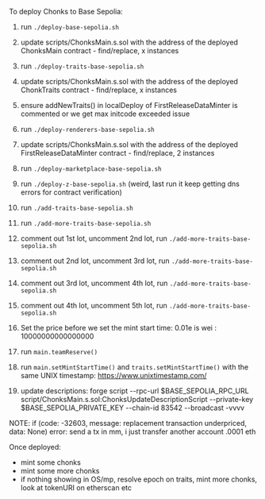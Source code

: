 To deploy Chonks to Base Sepolia:

1. run `./deploy-base-sepolia.sh`
2. update scripts/ChonksMain.s.sol with the address of the deployed ChonksMain contract - find/replace, x instances
3. run `./deploy-traits-base-sepolia.sh`
4. update scripts/ChonksMain.s.sol with the address of the deployed ChonkTraits contract - find/replace, x instances
5. ensure addNewTraits() in localDeploy of FirstReleaseDataMinter is commented or we get max initcode exceeded issue


6. run `./deploy-renderers-base-sepolia.sh`
7. update scripts/ChonksMain.s.sol with the address of the deployed FirstReleaseDataMinter contract - find/replace, 2 instances

8. run `./deploy-marketplace-base-sepolia.sh`

9. run `./deploy-z-base-sepolia.sh` (weird, last run it keep getting dns errors for contract verification)

10. run `./add-traits-base-sepolia.sh`

11. run `./add-more-traits-base-sepolia.sh`
12. comment out 1st lot, uncomment 2nd lot, run `./add-more-traits-base-sepolia.sh`
13. comment out 2nd lot, uncomment 3rd lot, run `./add-more-traits-base-sepolia.sh`
13. comment out 3rd lot, uncomment 4th lot, run `./add-more-traits-base-sepolia.sh`
13. comment out 4th lot, uncomment 5th lot, run `./add-more-traits-base-sepolia.sh`

14. Set the price before we set the mint start time: 0.01e is wei : 10000000000000000
15. run `main.teamReserve()`

16. run `main.setMintStartTime()` and `traits.setMintStartTime()` with the same UNIX timestamp: https://www.unixtimestamp.com/

17. update descriptions:
    forge script --rpc-url $BASE_SEPOLIA_RPC_URL script/ChonksMain.s.sol:ChonksUpdateDescriptionScript --private-key $BASE_SEPOLIA_PRIVATE_KEY --chain-id 83542 --broadcast -vvvv


NOTE: if (code: -32603, message: replacement transaction underpriced, data: None) error: send a tx in mm, i just transfer another account .0001 eth

Once deployed:
- mint some chonks
- mint some more chonks
- if nothing showing in OS/mp, resolve epoch on traits, mint more chonks, look at tokenURI on etherscan etc

